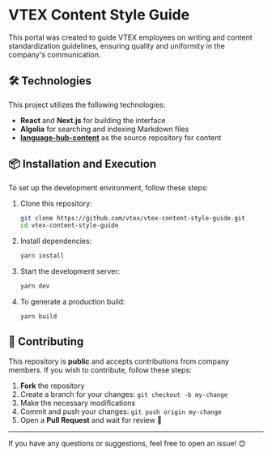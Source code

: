 # VTEX Content Style Guide

This portal was created to guide VTEX employees on writing and content standardization guidelines, ensuring quality and uniformity in the company's communication.

## 🛠 Technologies

This project utilizes the following technologies:
- **React** and **Next.js** for building the interface
- **Algolia** for searching and indexing Markdown files
- [**language-hub-content**](https://github.com/vtexdocs/language-hub-content) as the source repository for content

## 📦 Installation and Execution

To set up the development environment, follow these steps:

1. Clone this repository:
   ```sh
   git clone https://github.com/vtex/vtex-content-style-guide.git
   cd vtex-content-style-guide
   ```

2. Install dependencies:
   ```sh
   yarn install
   ```

3. Start the development server:
   ```sh
   yarn dev
   ```

4. To generate a production build:
   ```sh
   yarn build
   ```

## 🚀 Contributing

This repository is **public** and accepts contributions from company members. If you wish to contribute, follow these steps:

1. **Fork** the repository
2. Create a branch for your changes: `git checkout -b my-change`
3. Make the necessary modifications
4. Commit and push your changes: `git push origin my-change`
5. Open a **Pull Request** and wait for review 🚀

---

If you have any questions or suggestions, feel free to open an issue! 😊
